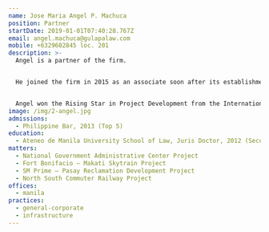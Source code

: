 ```yaml
---
name: Jose Maria Angel P. Machuca
position: Partner
startDate: 2019-01-01T07:40:28.767Z
email: angel.machuca@gulapalaw.com
mobile: +6329602845 loc. 201
description: >-
  Angel is a partner of the firm. 


  He joined the firm in 2015 as an associate soon after its establishment and was promoted to partner in January 2019.


  Angel won the Rising Star in Project Development from the International Financial Law Review in 2019 and 2021. He also won the Next Generation Partner in Real Estate and Construction by The Legal 500 in 2020, 2021, and 2022, the Next Generation Lawyer in Real Estate and Construction by The Legal 500 in 2019, and the Recommended Lawyer in Projects & Energy by The Legal 500 in 2022.
image: /img/2-angel.jpg
admissions:
  - Philippine Bar, 2013 (Top 5)
education:
  - Ateneo de Manila University School of Law, Juris Doctor, 2012 (Second Honors)
matters:
  - National Government Administrative Center Project
  - Fort Bonifacio – Makati Skytrain Project
  - SM Prime – Pasay Reclamation Development Project
  - North South Commuter Railway Project
offices:
  - manila
practices:
  - general-corporate
  - infrastructure
---
```

